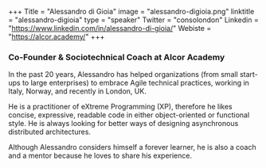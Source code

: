 +++
Title = "Alessandro di Gioia"
image = "alessandro-digioia.png"
linktitle = "alessandro-digioia"
type = "speaker"
Twitter = "consolondon"
Linkedin = "https://www.linkedin.com/in/alessandro-di-gioia/"
Webiste = "https://alcor.academy/"
+++

### Co-Founder & Sociotechnical Coach at Alcor Academy
In the past 20 years, Alessandro has helped organizations (from small start-ups to large enterprises) to embrace Agile technical practices, working in Italy, Norway, and recently in London, UK.

He is a practitioner of eXtreme Programming (XP), therefore he likes concise, expressive, readable code in either object-oriented or functional style. He is always looking for better ways of designing asynchronous distributed architectures.

Although Alessandro considers himself a forever learner, he is also a coach and a mentor because he loves to share his experience.